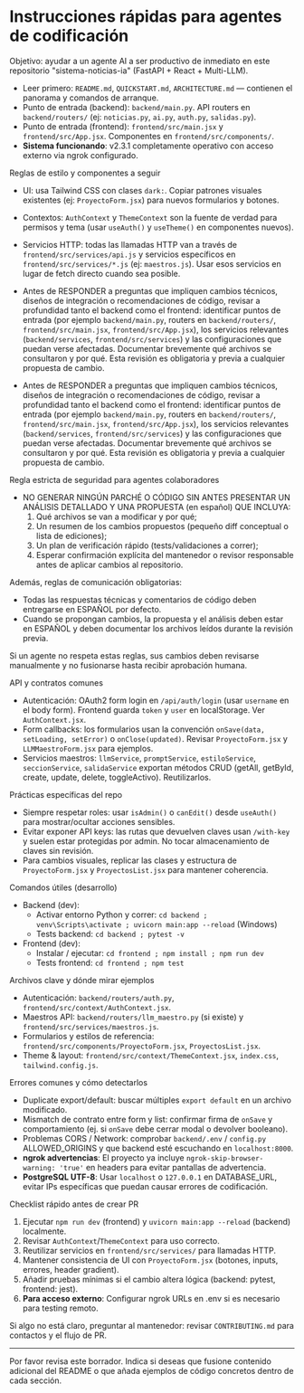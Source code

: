 <!-- .github/copilot-instructions.md - Guía corta para agentes AI que trabajen en este repo -->
# Instrucciones rápidas para agentes de codificación

Objetivo: ayudar a un agente AI a ser productivo de inmediato en este repositorio "sistema-noticias-ia" (FastAPI + React + Multi-LLM).

- Leer primero: `README.md`, `QUICKSTART.md`, `ARCHITECTURE.md` — contienen el panorama y comandos de arranque.
- Punto de entrada (backend): `backend/main.py`. API routers en `backend/routers/` (ej: `noticias.py`, `ai.py`, `auth.py`, `salidas.py`).
- Punto de entrada (frontend): `frontend/src/main.jsx` y `frontend/src/App.jsx`. Componentes en `frontend/src/components/`.
- **Sistema funcionando**: v2.3.1 completamente operativo con acceso externo via ngrok configurado.

Reglas de estilo y componentes a seguir
- UI: usa Tailwind CSS con clases `dark:`. Copiar patrones visuales existentes (ej: `ProyectoForm.jsx`) para nuevos formularios y botones.
- Contextos: `AuthContext` y `ThemeContext` son la fuente de verdad para permisos y tema (usar `useAuth()` y `useTheme()` en componentes nuevos).
- Servicios HTTP: todas las llamadas HTTP van a través de `frontend/src/services/api.js` y servicios específicos en `frontend/src/services/*.js` (ej: `maestros.js`). Usar esos servicios en lugar de fetch directo cuando sea posible.

 - Antes de RESPONDER a preguntas que impliquen cambios técnicos, diseños de integración o recomendaciones de código, revisar a profundidad tanto el backend como el frontend: identificar puntos de entrada (por ejemplo `backend/main.py`, routers en `backend/routers/`, `frontend/src/main.jsx`, `frontend/src/App.jsx`), los servicios relevantes (`backend/services`, `frontend/src/services`) y las configuraciones que puedan verse afectadas. Documentar brevemente qué archivos se consultaron y por qué. Esta revisión es obligatoria y previa a cualquier propuesta de cambio.
 - Antes de RESPONDER a preguntas que impliquen cambios técnicos, diseños de integración o recomendaciones de código, revisar a profundidad tanto el backend como el frontend: identificar puntos de entrada (por ejemplo `backend/main.py`, routers en `backend/routers/`, `frontend/src/main.jsx`, `frontend/src/App.jsx`), los servicios relevantes (`backend/services`, `frontend/src/services`) y las configuraciones que puedan verse afectadas. Documentar brevemente qué archivos se consultaron y por qué. Esta revisión es obligatoria y previa a cualquier propuesta de cambio.

Regla estricta de seguridad para agentes colaboradores
- NO GENERAR NINGÚN PARCHÉ O CÓDIGO SIN ANTES PRESENTAR UN ANÁLISIS DETALLADO Y UNA PROPUESTA (en español) QUE INCLUYA:
  1) Qué archivos se van a modificar y por qué;
  2) Un resumen de los cambios propuestos (pequeño diff conceptual o lista de ediciones);
  3) Un plan de verificación rápido (tests/validaciones a correr);
  4) Esperar confirmación explícita del mantenedor o revisor responsable antes de aplicar cambios al repositorio.

Además, reglas de comunicación obligatorias:
- Todas las respuestas técnicas y comentarios de código deben entregarse en ESPAÑOL por defecto.
- Cuando se propongan cambios, la propuesta y el análisis deben estar en ESPAÑOL y deben documentar los archivos leídos durante la revisión previa.

Si un agente no respeta estas reglas, sus cambios deben revisarse manualmente y no fusionarse hasta recibir aprobación humana.

API y contratos comunes
- Autenticación: OAuth2 form login en `/api/auth/login` (usar `username` en el body form). Frontend guarda `token` y `user` en localStorage. Ver `AuthContext.jsx`.
- Form callbacks: los formularios usan la convención `onSave(data, setLoading, setError)` o `onClose(updated)`. Revisar `ProyectoForm.jsx` y `LLMMaestroForm.jsx` para ejemplos.
- Servicios maestros: `llmService`, `promptService`, `estiloService`, `seccionService`, `salidaService` exportan métodos CRUD (getAll, getById, create, update, delete, toggleActivo). Reutilizarlos.

Prácticas específicas del repo
- Siempre respetar roles: usar `isAdmin()` o `canEdit()` desde `useAuth()` para mostrar/ocultar acciones sensibles.
- Evitar exponer API keys: las rutas que devuelven claves usan `/with-key` y suelen estar protegidas por admin. No tocar almacenamiento de claves sin revisión.
- Para cambios visuales, replicar las clases y estructura de `ProyectoForm.jsx` y `ProyectosList.jsx` para mantener coherencia.

Comandos útiles (desarrollo)
- Backend (dev):
  - Activar entorno Python y correr: `cd backend ; venv\Scripts\activate ; uvicorn main:app --reload` (Windows)
  - Tests backend: `cd backend ; pytest -v`
- Frontend (dev):
  - Instalar / ejecutar: `cd frontend ; npm install ; npm run dev`
  - Tests frontend: `cd frontend ; npm test`

Archivos clave y dónde mirar ejemplos
- Autenticación: `backend/routers/auth.py`, `frontend/src/context/AuthContext.jsx`.
- Maestros API: `backend/routers/llm_maestro.py` (si existe) y `frontend/src/services/maestros.js`.
- Formularios y estilos de referencia: `frontend/src/components/ProyectoForm.jsx`, `ProyectosList.jsx`.
- Theme & layout: `frontend/src/context/ThemeContext.jsx`, `index.css`, `tailwind.config.js`.

Errores comunes y cómo detectarlos
- Duplicate export/default: buscar múltiples `export default` en un archivo modificado.
- Mismatch de contrato entre form y list: confirmar firma de `onSave` y comportamiento (ej. si `onSave` debe cerrar modal o devolver booleano).
- Problemas CORS / Network: comprobar `backend/.env` / `config.py` ALLOWED_ORIGINS y que backend esté escuchando en `localhost:8000`.
- **ngrok advertencias**: El proyecto ya incluye `ngrok-skip-browser-warning: 'true'` en headers para evitar pantallas de advertencia.
- **PostgreSQL UTF-8**: Usar `localhost` o `127.0.0.1` en DATABASE_URL, evitar IPs específicas que puedan causar errores de codificación.

Checklist rápido antes de crear PR
1. Ejecutar `npm run dev` (frontend) y `uvicorn main:app --reload` (backend) localmente.
2. Revisar `AuthContext`/`ThemeContext` para uso correcto.
3. Reutilizar servicios en `frontend/src/services/` para llamadas HTTP.
4. Mantener consistencia de UI con `ProyectoForm.jsx` (botones, inputs, errores, header gradient).
5. Añadir pruebas mínimas si el cambio altera lógica (backend: pytest, frontend: jest).
6. **Para acceso externo**: Configurar ngrok URLs en .env si es necesario para testing remoto.

Si algo no está claro, preguntar al mantenedor: revisar `CONTRIBUTING.md` para contactos y el flujo de PR.

---
Por favor revisa este borrador. Indica si deseas que fusione contenido adicional del README o que añada ejemplos de código concretos dentro de cada sección.
